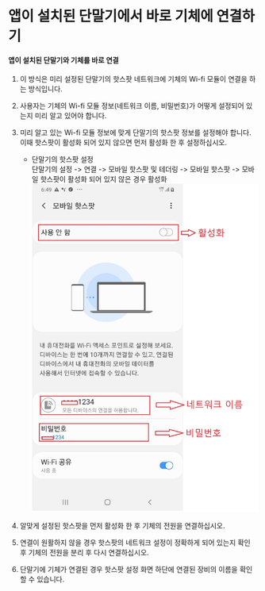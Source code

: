 # 앱이 설치된 단말기에서 바로 기체에 연결하기

#### 앱이 설치된 단말기와 기체를 바로 연결
1. 이 방식은 미리 설정된 단말기의 핫스팟 네트워크에 기체의 Wi-fi 모듈이 연결을 하는 방식입니다.
2. 사용자는 기체의 Wi-fi 모듈 정보(네트워크 이름, 비밀번호)가 어떻게 설정되어 있는지 미리 알고 있어야 합니다.
3. 미리 알고 있는 Wi-fi 모듈 정보에 맞게 단말기의 핫스팟 정보를 설정해야 합니다. 이때 핫스팟이 활성화 되어 있지 않으면 먼저 활성화 한 후 설정하십시오.

    * 단말기의 핫스팟 설정  
        단말기의 설정 -> 연결 -> 모바일 핫스팟 및 테더링 -> 모바일 핫스팟 -> 모바일 핫스팟이 활성화 되어 있지 않은 경우 활성화  
        <img width="500" src="./Images/hotspotsetup.jpg" alt="핫스팟설정" title="핫스팟 설정 화면">
4. 알맞게 설정된 핫스팟을 먼저 활성화 한 후 기체의 전원을 연결하십시오.
5. 연결이 원활하지 않을 경우 핫스팟의 네트워크 설정이 정확하게 되어 있는지 확인 후 기체의 전원을 분리 후 다시 연결하십시오.
6. 단말기에 기체가 연결된 경우 핫스팟 설정 화면 하단에 연결된 장비의 이름을 확인 할 수 있습니다.
